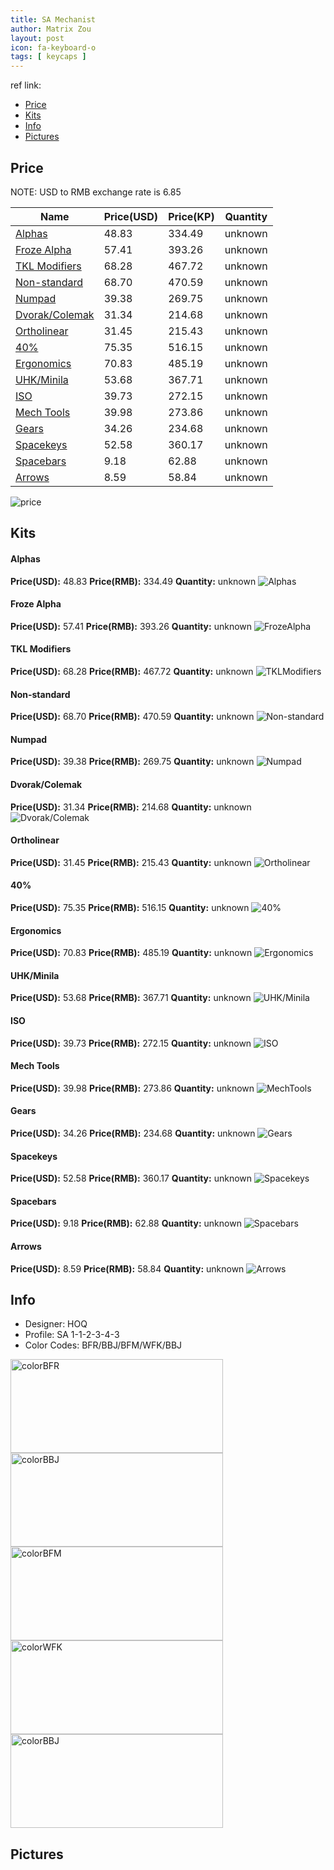 ```yaml
---
title: SA Mechanist
author: Matrix Zou
layout: post
icon: fa-keyboard-o
tags: [ keycaps ]
---
```


ref link: []()

* [Price](#price)
* [Kits](#kits)
* [Info](#info)
* [Pictures](#pictures)

## Price

NOTE: USD to RMB exchange rate is 6.85

| Name          | Price(USD)    |  Price(KP)  | Quantity |
| ------------- | ------------- |  ---------- | -------- |
|[Alphas](#alphas)|48.83|334.49|unknown|
|[Froze Alpha](#frozealpha)|57.41|393.26|unknown|
|[TKL Modifiers](#tklmodifiers)|68.28|467.72|unknown|
|[Non-standard](#non-standard)|68.70|470.59|unknown|
|[Numpad](#numpad)|39.38|269.75|unknown|
|[Dvorak/Colemak](#dvorakcolemak)|31.34|214.68|unknown|
|[Ortholinear](#ortholinear)|31.45|215.43|unknown|
|[40%](#40%)|75.35|516.15|unknown|
|[Ergonomics](#ergonomics)|70.83|485.19|unknown|
|[UHK/Minila](#uhkminila)|53.68|367.71|unknown|
|[ISO](#iso)|39.73|272.15|unknown|
|[Mech Tools](#mechtools)|39.98|273.86|unknown|
|[Gears](#gears)|34.26|234.68|unknown|
|[Spacekeys](#spacekeys)|52.58|360.17|unknown|
|[Spacebars](#spacebars)|9.18|62.88|unknown|
|[Arrows](#arrows)|8.59|58.84|unknown|

<img src="{{ 'assets/images/mechanist/Price.jpg' | relative_url }}" alt="price" class="image featured">

## Kits
#### Alphas
**Price(USD):** 48.83	**Price(RMB):** 334.49	**Quantity:** unknown
<img src="{{ 'assets/images/mechanist/kits_pics/alphas.png' | relative_url }}" alt="Alphas" class="image featured">

#### Froze Alpha
**Price(USD):** 57.41	**Price(RMB):** 393.26	**Quantity:** unknown
<img src="{{ 'assets/images/mechanist/kits_pics/frozealpha.png' | relative_url }}" alt="FrozeAlpha" class="image featured">

#### TKL Modifiers
**Price(USD):** 68.28	**Price(RMB):** 467.72	**Quantity:** unknown
<img src="{{ 'assets/images/mechanist/kits_pics/tklmodifiers.png' | relative_url }}" alt="TKLModifiers" class="image featured">

#### Non-standard
**Price(USD):** 68.70	**Price(RMB):** 470.59	**Quantity:** unknown
<img src="{{ 'assets/images/mechanist/kits_pics/non-standard.png' | relative_url }}" alt="Non-standard" class="image featured">

#### Numpad
**Price(USD):** 39.38	**Price(RMB):** 269.75	**Quantity:** unknown
<img src="{{ 'assets/images/mechanist/kits_pics/numpad.png' | relative_url }}" alt="Numpad" class="image featured">

#### Dvorak/Colemak
**Price(USD):** 31.34	**Price(RMB):** 214.68	**Quantity:** unknown
<img src="{{ 'assets/images/mechanist/kits_pics/dvorakcolemak.png' | relative_url }}" alt="Dvorak/Colemak" class="image featured">

#### Ortholinear
**Price(USD):** 31.45	**Price(RMB):** 215.43	**Quantity:** unknown
<img src="{{ 'assets/images/mechanist/kits_pics/ortholinear.png' | relative_url }}" alt="Ortholinear" class="image featured">

#### 40%
**Price(USD):** 75.35	**Price(RMB):** 516.15	**Quantity:** unknown
<img src="{{ 'assets/images/mechanist/kits_pics/40.png' | relative_url }}" alt="40%" class="image featured">

#### Ergonomics
**Price(USD):** 70.83	**Price(RMB):** 485.19	**Quantity:** unknown
<img src="{{ 'assets/images/mechanist/kits_pics/ergonomics.png' | relative_url }}" alt="Ergonomics" class="image featured">

#### UHK/Minila
**Price(USD):** 53.68	**Price(RMB):** 367.71	**Quantity:** unknown
<img src="{{ 'assets/images/mechanist/kits_pics/uhkminila.png' | relative_url }}" alt="UHK/Minila" class="image featured">

#### ISO
**Price(USD):** 39.73	**Price(RMB):** 272.15	**Quantity:** unknown
<img src="{{ 'assets/images/mechanist/kits_pics/iso.png' | relative_url }}" alt="ISO" class="image featured">

#### Mech Tools
**Price(USD):** 39.98	**Price(RMB):** 273.86	**Quantity:** unknown
<img src="{{ 'assets/images/mechanist/kits_pics/mechtools.png' | relative_url }}" alt="MechTools" class="image featured">

#### Gears
**Price(USD):** 34.26	**Price(RMB):** 234.68	**Quantity:** unknown
<img src="{{ 'assets/images/mechanist/kits_pics/gears.png' | relative_url }}" alt="Gears" class="image featured">

#### Spacekeys
**Price(USD):** 52.58	**Price(RMB):** 360.17	**Quantity:** unknown
<img src="{{ 'assets/images/mechanist/kits_pics/spacekeys.png' | relative_url }}" alt="Spacekeys" class="image featured">

#### Spacebars
**Price(USD):** 9.18	**Price(RMB):** 62.88	**Quantity:** unknown
<img src="{{ 'assets/images/mechanist/kits_pics/spacebars.png' | relative_url }}" alt="Spacebars" class="image featured">

#### Arrows
**Price(USD):** 8.59	**Price(RMB):** 58.84	**Quantity:** unknown
<img src="{{ 'assets/images/mechanist/kits_pics/arrows.png' | relative_url }}" alt="Arrows" class="image featured">

## Info
* Designer: HOQ
* Profile: SA 1-1-2-3-4-3
* Color Codes: BFR/BBJ/BFM/WFK/BBJ  
<img src="{{ 'assets/images/SP_ColorCodes/abs/SP_Abs_ColorCodes_BFR.png' | relative_url }}" alt="colorBFR" height="150" width="340">
<img src="{{ 'assets/images/SP_ColorCodes/abs/SP_Abs_ColorCodes_BBJ.png' | relative_url }}" alt="colorBBJ" height="150" width="340">
<img src="{{ 'assets/images/SP_ColorCodes/abs/SP_Abs_ColorCodes_BFM.png' | relative_url }}" alt="colorBFM" height="150" width="340">
<img src="{{ 'assets/images/SP_ColorCodes/abs/SP_Abs_ColorCodes_WFK.png' | relative_url }}" alt="colorWFK" height="150" width="340">
<img src="{{ 'assets/images/SP_ColorCodes/abs/SP_Abs_ColorCodes_BBJ.png' | relative_url }}" alt="colorBBJ" height="150" width="340">

## Pictures
